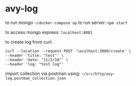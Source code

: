 # avy-log
to run mongo ```~/docker-compose up```
to run server: ```npm start```

to access mongo express: `localhost:8081`

to create log from curl:
```
curl --location --request POST 'localhost:3000/create' \
--header 'title: "test"' \
--header 'date: "11/2/10"' \
--header 'log: "test log"'
```

import collection via postman using:
`~/src/http/avy-log.postman_collection.json`